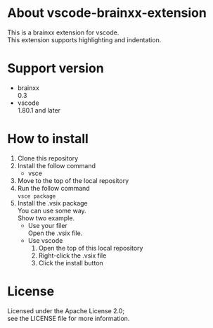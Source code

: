# About vscode-brainxx-extension  
This is a brainxx extension for vscode.  
This extension supports highlighting and indentation.  

# Support version  
- brainxx  
    0.3  
- vscode  
    1.80.1 and later  

# How to install
1. Clone this repository  
2. Install the follow command  
    - vsce  
3. Move to the top of the local repository  
4. Run the follow command  
    `vsce package`  
5. Install the .vsix package  
    You can use some way.  
    Show two example.  
    - Use your filer  
        Open the .vsix file.  
    - Use vscode  
        1. Open the top of this local repository  
        2. Right-click the .vsix file  
        3. Click the install button  

# License
Licensed under the Apache License 2.0;  
see the LICENSE file for more information.
